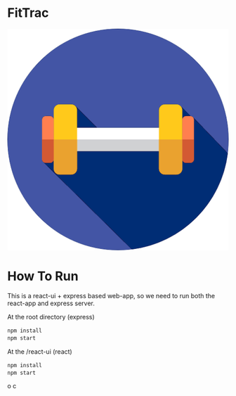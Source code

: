 # FitTrac
<p align="center">
  <img src="./react-ui/public/dumbbell.png">
</p>

# How To Run 

This is a react-ui + express based web-app, so we need to run both the react-app and express server.

At the root directory (express)

```bash
npm install 
npm start
```

At the /react-ui (react)

```bash
npm install 
npm start
```

o c
